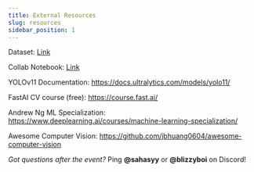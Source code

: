 ```yaml
---
title: External Resources
slug: resources
sidebar_position: 1
---
```

Dataset: [Link](https://www.dropbox.com/scl/fo/r6kxmfiyra96atcklnhc8/AHYyTGv7cT_jh12D0ejcG8s?rlkey=zzoja3ihtltatp46t6gy2u1yh&st=wyel9qdk&dl=0)

Collab Notebook: [Link](https://colab.research.google.com/drive/1E9vcioEPqT0tD9YqhMgFqrYTnnGvkoZt?usp=sharing)

YOLOv11 Documentation: https://docs.ultralytics.com/models/yolo11/

FastAI CV course (free): https://course.fast.ai/

Andrew Ng ML Specialization: https://www.deeplearning.ai/courses/machine-learning-specialization/

Awesome Computer Vision: https://github.com/jbhuang0604/awesome-computer-vision

*Got questions after the event?*
Ping **@sahasyy** or **@blizzyboi** on Discord!
